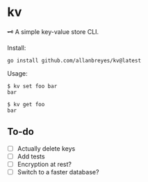 kv
==

:old_key: A simple key-value store CLI.

Install:
```
go install github.com/allanbreyes/kv@latest
```

Usage:
```
$ kv set foo bar
bar

$ kv get foo
bar
```

## To-do

- [ ] Actually delete keys
- [ ] Add tests
- [ ] Encryption at rest?
- [ ] Switch to a faster database?
